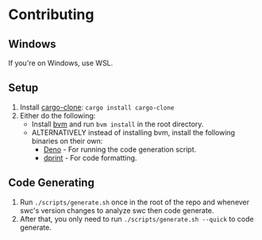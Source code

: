# Contributing

## Windows

If you're on Windows, use WSL.

## Setup

1. Install [cargo-clone](https://crates.io/crates/cargo-clone): `cargo install cargo-clone`
2. Either do the following:
   - Install [bvm](https://github.com/bvm/bvm) and run `bvm install` in the root directory.
   - ALTERNATIVELY instead of installing bvm, install the following binaries on their own:
     - [Deno](https://deno.land) - For running the code generation script.
     - [dprint](https://dprint.dev) - For code formatting.

## Code Generating

1. Run `./scripts/generate.sh` once in the root of the repo and whenever swc's version changes to analyze swc then code generate.
2. After that, you only need to run `./scripts/generate.sh --quick` to code generate.
